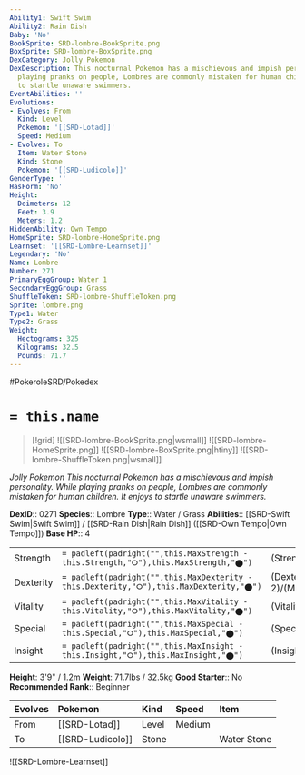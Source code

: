 ```yaml
---
Ability1: Swift Swim
Ability2: Rain Dish
Baby: 'No'
BookSprite: SRD-lombre-BookSprite.png
BoxSprite: SRD-lombre-BoxSprite.png
DexCategory: Jolly Pokemon
DexDescription: This nocturnal Pokemon has a mischievous and impish personality. While
  playing pranks on people, Lombres are commonly mistaken for human children. It enjoys
  to startle unaware swimmers.
EventAbilities: ''
Evolutions:
- Evolves: From
  Kind: Level
  Pokemon: '[[SRD-Lotad]]'
  Speed: Medium
- Evolves: To
  Item: Water Stone
  Kind: Stone
  Pokemon: '[[SRD-Ludicolo]]'
GenderType: ''
HasForm: 'No'
Height:
  Deimeters: 12
  Feet: 3.9
  Meters: 1.2
HiddenAbility: Own Tempo
HomeSprite: SRD-lombre-HomeSprite.png
Learnset: '[[SRD-Lombre-Learnset]]'
Legendary: 'No'
Name: Lombre
Number: 271
PrimaryEggGroup: Water 1
SecondaryEggGroup: Grass
ShuffleToken: SRD-lombre-ShuffleToken.png
Sprite: lombre.png
Type1: Water
Type2: Grass
Weight:
  Hectograms: 325
  Kilograms: 32.5
  Pounds: 71.7
---
```


#PokeroleSRD/Pokedex

# `= this.name`

> [!grid]
> ![[SRD-lombre-BookSprite.png|wsmall]]
> ![[SRD-lombre-HomeSprite.png]]
> ![[SRD-lombre-BoxSprite.png|htiny]]
> ![[SRD-lombre-ShuffleToken.png|wsmall]]


*Jolly Pokemon*
*This nocturnal Pokemon has a mischievous and impish personality. While playing pranks on people, Lombres are commonly mistaken for human children. It enjoys to startle unaware swimmers.*

**DexID**:: 0271
**Species**:: Lombre
**Type**:: Water / Grass
**Abilities**:: [[SRD-Swift Swim|Swift Swim]] / [[SRD-Rain Dish|Rain Dish]] ([[SRD-Own Tempo|Own Tempo]])
**Base HP**:: 4

|           |                                                                                        |                                          |
| --------- | -------------------------------------------------------------------------------------- | ---------------------------------------- |
| Strength  | `= padleft(padright("",this.MaxStrength - this.Strength,"⭘"),this.MaxStrength,"⬤")`    | (Strength::2)/(MaxStrength::4)   |
| Dexterity | `= padleft(padright("",this.MaxDexterity - this.Dexterity,"⭘"),this.MaxDexterity,"⬤")` | (Dexterity:: 2)/(MaxDexterity::4) |
| Vitality  | `= padleft(padright("",this.MaxVitality - this.Vitality,"⭘"),this.MaxVitality,"⬤")`    | (Vitality::2)/(MaxVitality::4)   |
| Special   | `= padleft(padright("",this.MaxSpecial - this.Special,"⭘"),this.MaxSpecial,"⬤")`       | (Special::2)/(MaxSpecial::4)     |
| Insight   | `= padleft(padright("",this.MaxInsight - this.Insight,"⭘"),this.MaxInsight,"⬤")`       | (Insight::2)/(MaxInsight::5)     |

**Height**: 3'9" / 1.2m
**Weight**: 71.7lbs / 32.5kg
**Good Starter**:: No
**Recommended Rank**:: Beginner

| Evolves   | Pokemon          | Kind   | Speed   | Item        |
|:----------|:-----------------|:-------|:--------|:------------|
| From      | [[SRD-Lotad]]    | Level  | Medium  |             |
| To        | [[SRD-Ludicolo]] | Stone  |         | Water Stone |

![[SRD-Lombre-Learnset]]